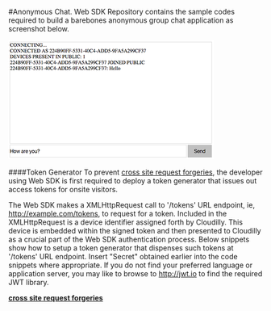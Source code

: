 #Anonymous Chat. Web SDK
Repository contains the sample codes required to build a barebones anonymous group chat application as screenshot below.

![Anonymous](https://github.com/cloudilly/images/blob/master/javascript_anonymous.png)

####Token Generator
To prevent [cross site request forgeries](https://en.wikipedia.org/wiki/Cross-site_request_forgery), the developer using Web SDK is first required to deploy a token generator that issues out access tokens for onsite visitors. 

The Web SDK makes a XMLHttpRequest call to '/tokens' URL endpoint, ie, http://example.com/tokens, to request for a token. Included in the XMLHttpRequest is a device identifier assigned forth by Cloudilly. This device is embedded within the signed token and then presented to Cloudilly as a crucial part of the Web SDK authentication process. Below snippets show how to setup a token generator that dispenses such tokens at '/tokens' URL endpoint. Insert "Secret" obtained earlier into the code snippets where appropriate. If you do not find your preferred language or application server, you may like to browse to http://jwt.io to find the required JWT library.

**[cross site request forgeries](https://en.wikipedia.org/wiki/Cross-site_request_forgery)**
